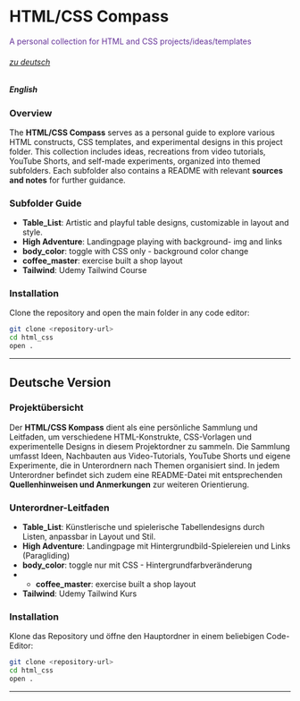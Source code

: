 # HTML/CSS Compass
<span style="color:rebeccapurple">A personal collection for HTML and CSS projects/ideas/templates</span> 

###### [zu deutsch](#deutsche-version)
##### *English*

### Overview
The **HTML/CSS Compass** serves as a personal guide to explore various HTML constructs, CSS templates, and experimental designs in this project folder. This collection includes ideas, recreations from video tutorials, YouTube Shorts, and self-made experiments, organized into themed subfolders. Each subfolder also contains a README with relevant **sources and notes** for further guidance.

### Subfolder Guide
- **Table_List**: Artistic and playful table designs, customizable in layout and style.
- **High Adventure**: Landingpage playing with background- img and links
- **body_color**: toggle with CSS only - background color change
- **coffee_master**: exercise built a shop layout
- **Tailwind**: Udemy Tailwind Course


### Installation
Clone the repository and open the main folder in any code editor:
```bash
git clone <repository-url>
cd html_css
open .
```

---

## Deutsche Version

### Projektübersicht
Der **HTML/CSS Kompass** dient als eine persönliche Sammlung und Leitfaden, um verschiedene HTML-Konstrukte, CSS-Vorlagen und experimentelle Designs in diesem Projektordner zu sammeln. Die Sammlung umfasst Ideen, Nachbauten aus Video-Tutorials, YouTube Shorts und eigene Experimente, die in Unterordnern nach Themen organisiert sind. In jedem Unterordner befindet sich zudem eine README-Datei mit entsprechenden **Quellenhinweisen und Anmerkungen** zur weiteren Orientierung.

### Unterordner-Leitfaden
- **Table_List**: Künstlerische und spielerische Tabellendesigns durch Listen, anpassbar in Layout und Stil.
- **High Adventure**: Landingpage mit Hintergrundbild-Spielereien und Links (Paragliding)
- **body_color**: toggle nur mit CSS - Hintergrundfarbveränderung
- - **coffee_master**: exercise built a shop layout
- **Tailwind**: Udemy Tailwind Kurs
  

### Installation
Klone das Repository und öffne den Hauptordner in einem beliebigen Code-Editor:

```bash
git clone <repository-url>
cd html_css
open .
```

---

